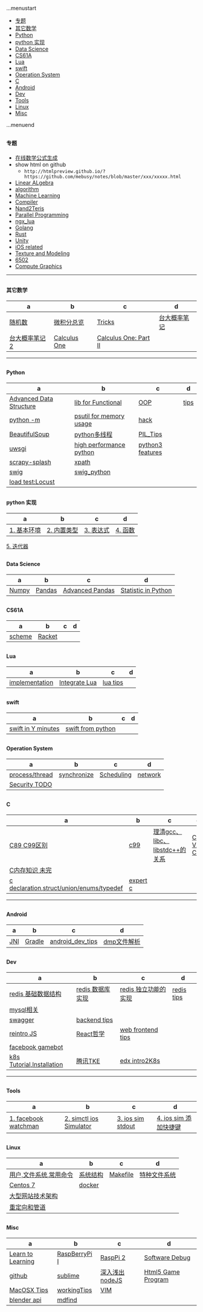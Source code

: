 ...menustart

 - [专题](#041d1704a45f737ddaa4380bcf1dfcc7)
 - [其它数学](#8443a5022727ccc209d315492559f16f)
 - [Python](#a7f5f35426b927411fc9231b56382173)
 - [python 实现](#0c3266dd9928d074e79930f98b42ed7d)
 - [Data Science](#c78e2ad97b328dbafbd49edf182136f3)
 - [CS61A](#6967a2c7c19fa61c072a4b0a1072e9c7)
 - [Lua](#0ae9478a1db9d1e2c48efa49eac1c7c6)
 - [swift](#818056dbd7e201243206b9c7cd88481c)
 - [Operation System](#aac4d78ee7d18636803896f8b8c16aa6)
 - [C](#0d61f8370cad1d412f80b84d143e1257)
 - [Android](#e84e30b9390cdb64db6db2c9ab87846d)
 - [Dev](#55f37d1fd483f6a85379640fe51aafa8)
 - [Tools](#8625e1de7be14c39b1d14dc03d822497)
 - [Linux](#edc9f0a5a5d57797bf68e37364743831)
 - [Misc](#74248c725e00bf9fe04df4e35b249a19)

...menuend


<h2 id="041d1704a45f737ddaa4380bcf1dfcc7"></h2>

####  专题

 - [在线数学公式生成](http://codecogs.com/latex/eqneditor.php)
 - show html on github
    - `http://htmlpreview.github.io/?https://github.com/mebusy/notes/blob/master/xxx/xxxxx.html`
 - [Linear ALgebra](https://github.com/mebusy/notes/blob/master/dev_notes/LA_readme.md) 
 - [algorithm](https://github.com/mebusy/notes/blob/master/dev_notes/Algorithm_readme.md)
 - [Machine Learning](https://github.com/mebusy/notes/blob/master/dev_notes/ML_readme.md)
 - [Compiler](https://github.com/mebusy/notes/blob/master/dev_notes/Compiler_readme.md)
 - [Nand2Teris](https://github.com/mebusy/notes/blob/master/dev_notes/N2T_readme.md)
 - [Parallel Programming](https://github.com/mebusy/notes/blob/master/dev_notes/ParallelProgramming_readme.md)
 - [ngx_lua](https://github.com/mebusy/notes/blob/master/dev_notes/ngx_lua/readme.md)
 - [Golang](https://github.com/mebusy/notes/blob/master/dev_notes/golang_readme.md)
 - [Rust](https://github.com/mebusy/notes/blob/master/dev_notes/rust_readme.md)
 - [Unity](https://github.com/mebusy/notes/blob/master/dev_notes/U3D_readme.md)
 - [iOS related](https://github.com/mebusy/notes/blob/master/dev_notes/ios/ios_readme.md)
 - [Texture and Modeling](https://github.com/mebusy/notes/blob/master/dev_notes/textAndModeling_readme.md)
 - [6502](https://github.com/mebusy/notes/blob/master/dev_notes/6502_readme.md)
 - [Compute Graphics](./dev_notes/CG_readme.md)

---


<h2 id="8443a5022727ccc209d315492559f16f"></h2>

#### 其它数学

 a | b | c | d
--- | --- | --- | ---
[随机数](https://github.com/mebusy/notes/blob/master/dev_notes/Dev_Random.md) | [微积分总览](https://github.com/mebusy/notes/blob/master/dev_notes/微积分总览.md) | [Tricks](https://github.com/mebusy/notes/blob/master/dev_notes/Tricks.md) |  [台大概率笔记](https://github.com/mebusy/notes/blob/master/dev_notes/TaiwanU_probability.md)
[台大概率笔记2](https://github.com/mebusy/notes/blob/master/dev_notes/TaiwanU_probability2.md) |  [Calculus One](https://github.com/mebusy/notes/blob/master/dev_notes/CalculusOne.md) | [Calculus One: Part II](https://github.com/mebusy/notes/blob/master/dev_notes/CalculusOne_part2.md) |


---
<h2 id="a7f5f35426b927411fc9231b56382173"></h2>

#### Python

 a | b | c | d
--- | --- | --- | ---
[Advanced Data Structure](https://github.com/mebusy/notes/blob/master/dev_notes/python_highlevel_datastructure.md) |  [lib for Functional](https://github.com/mebusy/notes/blob/master/dev_notes/python_functional_programming.md) | [OOP](https://github.com/mebusy/notes/blob/master/dev_notes/python_oop.md)  |  [tips](https://github.com/mebusy/notes/blob/master/dev_notes/python_tips_1.md) 
[python -m](http://pythonwise.blogspot.hk/2015/01/python-m.html) | [psutil for memory usage](https://github.com/mebusy/notes/blob/master/dev_notes/python_mem_monitor.md) | [hack](https://github.com/mebusy/notes/blob/master/dev_notes/python_hack.md)
[BeautifulSoup](https://github.com/mebusy/notes/blob/master/dev_notes/PY_BeautifulSoup.md)  | [python多线程](https://github.com/mebusy/notes/blob/master/dev_notes/PY_multiprocessing.md) | [PIL_Tips](https://github.com/mebusy/notes/blob/master/dev_notes/PIL_tips.md) | 
[uwsgi](https://github.com/mebusy/notes/blob/master/dev_notes/python_uwsgi.md) | [high performance python](https://github.com/mebusy/notes/blob/master/dev_notes/highPerformancePython.md) | [python3 features](https://github.com/mebusy/notes/blob/master/dev_notes/python3.md) |  
[scrapy-splash](https://github.com/mebusy/notes/blob/master/dev_notes/scrapy.md) |  [xpath](https://github.com/mebusy/notes/blob/master/dev_notes/xpath.md) |
[swig](https://github.com/mebusy/notes/blob/master/dev_notes/Interfacing_C_Python_withSWIG.md) | [swig_python](https://github.com/mebusy/notes/blob/master/dev_notes/swig_python.md) | 
[load test:Locust](https://github.com/mebusy/notes/blob/master/dev_notes/python_Locust.md) | 


<h2 id="0c3266dd9928d074e79930f98b42ed7d"></h2>

#### python 实现

 a | b | c | d
--- | --- | --- | ---
[1. 基本环境](https://github.com/mebusy/notes/blob/master/dev_notes/pythonImpl.md) | [2. 内置类型](https://github.com/mebusy/notes/blob/master/dev_notes/pythonImpl2.md) | [3. 表达式](https://github.com/mebusy/notes/blob/master/dev_notes/pythonImpl3.md) | [4. 函数](https://github.com/mebusy/notes/blob/master/dev_notes/pythonImpl4.md) 
[5. 迭代器](https://github.com/mebusy/notes/blob/master/dev_notes/pythonImpl5.md)

<h2 id="c78e2ad97b328dbafbd49edf182136f3"></h2>

#### Data Science

 a | b | c | d
--- | --- | --- | ---
[Numpy](https://github.com/mebusy/notes/blob/master/dev_notes/numpy_tips.md) | [Pandas](https://github.com/mebusy/notes/blob/master/dev_notes/Pandas.md) | [Advanced Pandas](https://github.com/mebusy/notes/blob/master/dev_notes/Pandas_advanced.md) | [Statistic in Python](https://github.com/mebusy/notes/blob/master/dev_notes/Pands_StatisticalAnalysisInPython.md)

<h2 id="6967a2c7c19fa61c072a4b0a1072e9c7"></h2>

#### CS61A 

 a | b | c | d
--- | --- | --- | ---
[scheme](https://github.com/mebusy/notes/blob/master/dev_notes/CS61A_sp17.md) | [Racket](https://github.com/mebusy/notes/blob/master/Racket.md)


<h2 id="0ae9478a1db9d1e2c48efa49eac1c7c6"></h2>

#### Lua

 a | b | c | d
--- | --- | --- | ---
[implementation](https://github.com/mebusy/notes/blob/master/dev_notes/LuaSC.md) | [Integrate Lua](https://github.com/mebusy/notes/blob/master/dev_notes/luaIntegrate.md) | [lua tips](https://github.com/mebusy/notes/blob/master/dev_notes/lua_tips.md) | 


<h2 id="818056dbd7e201243206b9c7cd88481c"></h2>

#### swift

 a | b | c | d
--- | --- | --- | ---
[swift in Y minutes](https://github.com/mebusy/notes/blob/master/dev_notes/learnSwiftInYMinutes.md) | [swift from python](https://github.com/mebusy/notes/blob/master/dev_notes/swift_from_python.md) |


<h2 id="aac4d78ee7d18636803896f8b8c16aa6"></h2>

#### Operation System 

a | b | c | d
--- | --- | --- | --- 
[process/thread](https://github.com/mebusy/notes/blob/master/dev_notes/OS.md) | [synchronize](https://github.com/mebusy/notes/blob/master/dev_notes/OS2.md) | [Scheduling](https://github.com/mebusy/notes/blob/master/dev_notes/OS3_scheduling.md) | [network](https://github.com/mebusy/notes/blob/master/dev_notes/OS_Network_and_Distributed_Systems.md) 
[Security TODO](https://github.com/mebusy/notes/blob/master/dev_notes/OS_ProtectionSecurityinDistributedSystems.md) | 


<h2 id="0d61f8370cad1d412f80b84d143e1257"></h2>

#### C

 a | b | c | d
--- | --- | --- | ---
[C89 C99区别](https://github.com/mebusy/notes/blob/master/dev_notes/C_C89_vs_C99.md) | [c99](https://github.com/mebusy/notes/blob/master/dev_notes/C99.md) | [理清gcc、libc、libstdc++的关系](https://github.com/mebusy/notes/blob/master/dev_notes/CLib.md) | [C VS C++](https://github.com/mebusy/notes/blob/master/dev_notes/c_vs_c++.md)
[C内存知识 未完](https://github.com/mebusy/notes/blob/master/dev_notes/c_memory.md) | 
[c declaration,struct/union/enums/typedef](https://github.com/mebusy/notes/blob/master/dev_notes/c_declaration.md) | [expert c](https://github.com/mebusy/notes/blob/master/dev_notes/expert_c.md) | 

---
<h2 id="e84e30b9390cdb64db6db2c9ab87846d"></h2>

#### Android

 a | b | c | d
--- | --- | --- | ---
[JNI](https://github.com/mebusy/notes/blob/master/dev_notes/JNI.md) | [Gradle](https://github.com/mebusy/notes/blob/master/dev_notes/gradle_notes.md) | [android_dev_tips](https://github.com/mebusy/notes/blob/master/dev_notes/android_dev_tips.md) | [dmp文件解析](https://github.com/mebusy/notes/blob/master/dev_notes/android_dmp.md)



<h2 id="55f37d1fd483f6a85379640fe51aafa8"></h2>

#### Dev

 a | b | c | d
--- | --- | --- | ---
[redis 基础数据结构](https://github.com/mebusy/notes/blob/master/dev_notes/redis.md) | [redis 数据库实现](https://github.com/mebusy/notes/blob/master/dev_notes/redis2.md) | [redis 独立功能的实现](https://github.com/mebusy/notes/blob/master/dev_notes/redis3.md) | [redis tips](https://github.com/mebusy/notes/blob/master/dev_notes/redis_tips.md)
[mysql相关](https://github.com/mebusy/notes/blob/master/dev_notes/mysql.md) |
[swagger](https://github.com/mebusy/notes/blob/master/swagger.md) |  [backend tips](https://github.com/mebusy/notes/blob/master/dev_notes/backend_tips.md) | 
[reintro JS](https://github.com/mebusy/notes/blob/master/dev_notes/reintro_JS.md) | [React哲学](https://github.com/mebusy/notes/blob/master/dev_notes/react_philosophy.md)  |  [web frontend tips](https://github.com/mebusy/notes/blob/master/dev_notes/web_frontend_note.md) | 
[facebook gamebot](https://github.com/mebusy/notes/blob/master/dev_notes/createFBapp.md) | 
[k8s Tutorial,Installation](https://github.com/mebusy/notes/blob/master/dev_notes/kuberneters.md) | [腾讯TKE](https://github.com/mebusy/notes/blob/master/dev_notes/TencentK8sEngine.md) | [edx intro2K8s](https://github.com/mebusy/notes/blob/master/dev_notes/intro2K8s.md) | 




---
<h2 id="8625e1de7be14c39b1d14dc03d822497"></h2>

#### Tools

 a | b | c | d
--- | --- | --- | ---
[1. facebook watchman ](https://github.com/mebusy/notes/blob/master/dev_notes/TOOL_watchman.md)   |    [2. simctl ios Simulator ](https://github.com/mebusy/notes/blob/master/dev_notes/TOOL_simctl_iOS_simulator.md)   | [3. ios sim stdout ](https://github.com/mebusy/notes/blob/master/dev_notes/TOOL_ios_sim_stdout_redirect.md)   | [4. ios sim 添加快捷键](https://github.com/mebusy/notes/blob/master/dev_notes/TOOL_ios_sim_shortcut_key.md)



<h2 id="edc9f0a5a5d57797bf68e37364743831"></h2>

#### Linux

 a | b | c | d
--- | --- | --- | ---
[用户,文件系统,常用命令](https://github.com/mebusy/notes/blob/master/dev_notes/Linux_fan.md) | [系统结构](https://github.com/mebusy/notes/blob/master/dev_notes/Linux_fan3.md) | [Makefile](https://github.com/mebusy/notes/blob/master/dev_notes/Linux_fan8.md) | [特种文件系统](https://github.com/mebusy/notes/blob/master/dev_notes/Linux_fan9.md)
[Centos 7](https://github.com/mebusy/notes/blob/master/dev_notes/Centos7.md) | [docker](https://github.com/mebusy/notes/blob/master/dev_notes/docker.md)  | 
[大型网站技术架构](https://github.com/mebusy/notes/blob/master/dev_notes/WebArchitecture.md) | 
[重定向和管道 ](https://github.com/mebusy/notes/blob/master/dev_notes/LINUX_%E9%87%8D%E5%AE%9A%E5%90%91%E5%92%8C%E7%AE%A1%E9%81%93.md)  | 


<h2 id="74248c725e00bf9fe04df4e35b249a19"></h2>

#### Misc 

 a | b | c | d
--- | --- | --- | ---
[Learn to Learning](https://github.com/mebusy/notes/blob/master/dev_notes/Learn2Learning.md) | [RaspBerryPi I](https://github.com/mebusy/notes/blob/master/dev_notes/RaspberryPi_I.md) | [RaspPi 2](https://github.com/mebusy/notes/blob/master/dev_notes/RASPI_2.md) | [Software Debug](https://github.com/mebusy/notes/blob/master/dev_notes/SoftwareDebugging.md) 
[github](https://github.com/mebusy/notes/blob/master/dev_notes/github.md) | [sublime](https://github.com/mebusy/notes/blob/master/dev_notes/sublime.md)   | [深入浅出nodeJS](https://github.com/mebusy/notes/blob/master/dev_notes/深入浅出nodeJS.md)	| [Html5 Game Program](https://github.com/mebusy/notes/blob/master/dev_notes/Html5GameProgramming.md)
[MacOSX Tips](https://github.com/mebusy/notes/blob/master/dev_notes/MacOSX_Tips.md) | [workingTips](https://github.com/mebusy/notes/blob/master/dev_notes/workingTips.md)	|  [VIM](https://github.com/mebusy/notes/blob/master/dev_notes/vim.md) |
[blender api](https://github.com/mebusy/notes/blob/master/dev_notes/blender.md) | [mdfind](https://github.com/mebusy/notes/blob/master/dev_notes/mdfind.md) | 




